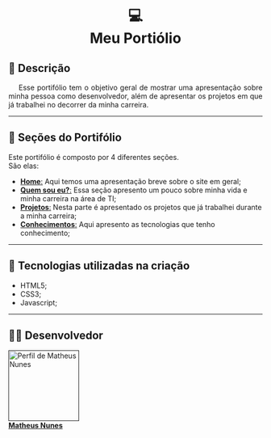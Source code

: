 <h1 align = "center">
   💻<br/> Meu Portiólio
</h1>

## 📝 Descrição

<p align = "justify">
  &nbsp;&nbsp;&nbsp; Esse portifólio tem o objetivo geral de mostrar uma apresentação sobre minha pessoa como desenvolvedor, além de apresentar 
  os projetos em que já trabalhei no decorrer da minha carreira.
</p>

---

## 📌 Seções do Portifólio

Este portifólio é composto por 4 diferentes seções.<br />
São elas:

* <ins>**Home**:</ins> Aqui temos uma apresentação breve sobre o site em geral;
* <ins>**Quem sou eu?**:</ins> Essa seção apresento um pouco sobre minha vida e minha carreira na área de TI;
* <ins>**Projetos**:</ins> Nesta parte é apresentado os projetos que já trabalhei durante a minha carreira;
* <ins>**Conhecimentos**:</ins> Aqui apresento as tecnologias que tenho conhecimento;

---

## 🔨 Tecnologias utilizadas na criação

* HTML5;
* CSS3;
* Javascript;

---

## 👨‍🦱 Desenvolvedor

<a href="">
 <img src="https://avatars.githubusercontent.com/u/80282447" width = "140px;" alt = "Perfil de Matheus Nunes"> <br />
    <strong>Matheus Nunes</strong>
</a>
